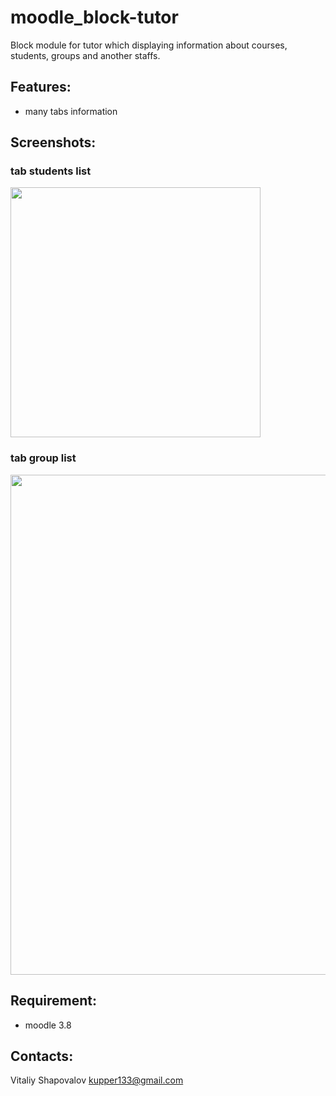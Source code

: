# moodle_block-tutor

Block module for tutor which displaying information about courses, students, groups and another staffs.

## Features:

- many tabs information

## Screenshots:

### tab students list

<img src="https://raw.githubusercontent.com/reoxidant/swift-calculator/main/Calculator/Screenshots/Calculator-portrait.png" width=400/> 

### tab group list

<img src="https://raw.githubusercontent.com/reoxidant/swift-calculator/main/Calculator/Screenshots/Calculator-landscape.png" width=800/>

## Requirement:

- moodle 3.8

## Contacts:

Vitaliy Shapovalov kupper133@gmail.com
